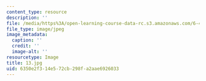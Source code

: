 ```yaml
---
content_type: resource
description: ''
file: /media/https%3A/open-learning-course-data-rc.s3.amazonaws.com/6-451-principles-of-digital-communication-ii-spring-2005/6350e2f314e572cb298fa2aae6926033_13.jpg
file_type: image/jpeg
image_metadata:
  caption: ''
  credit: ''
  image-alt: ''
resourcetype: Image
title: 13.jpg
uid: 6350e2f3-14e5-72cb-298f-a2aae6926033
---
```

